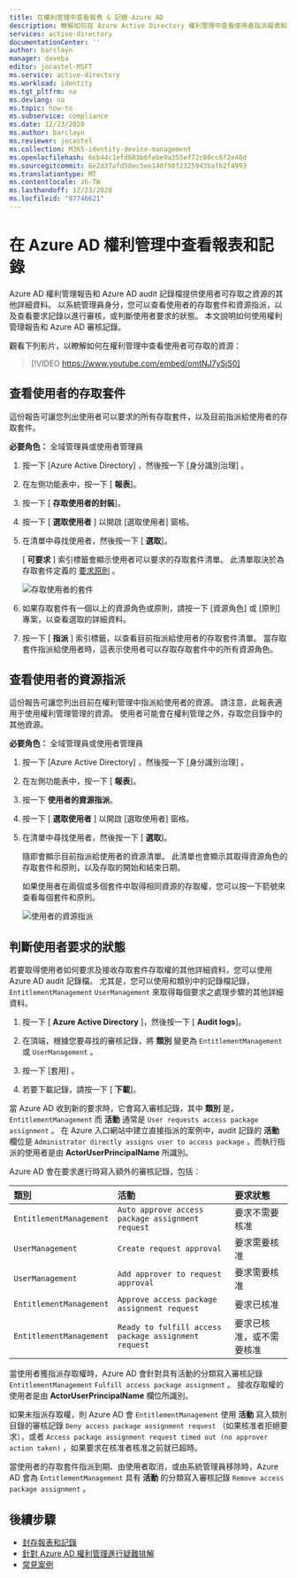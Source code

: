 ```yaml
---
title: 在權利管理中查看報表 & 記錄-Azure AD
description: 瞭解如何在 Azure Active Directory 權利管理中查看使用者指派報表和審核記錄。
services: active-directory
documentationCenter: ''
author: barclayn
manager: daveba
editor: jocastel-MSFT
ms.service: active-directory
ms.workload: identity
ms.tgt_pltfrm: na
ms.devlang: na
ms.topic: how-to
ms.subservice: compliance
ms.date: 12/23/2020
ms.author: barclayn
ms.reviewer: jocastel
ms.collection: M365-identity-device-management
ms.openlocfilehash: 6eb44c1efd683b6febe9a355ef72c80cc6f2e40d
ms.sourcegitcommit: 6e2d37afd50ec5ee148f98f2325943bafb2f4993
ms.translationtype: MT
ms.contentlocale: zh-TW
ms.lasthandoff: 12/23/2020
ms.locfileid: "97746621"
---
```

# <a name="view-reports-and-logs-in-azure-ad-entitlement-management"></a>在 Azure AD 權利管理中查看報表和記錄

Azure AD 權利管理報告和 Azure AD audit 記錄檔提供使用者可存取之資源的其他詳細資料。 以系統管理員身分，您可以查看使用者的存取套件和資源指派，以及查看要求記錄以進行審核，或判斷使用者要求的狀態。 本文說明如何使用權利管理報告和 Azure AD 審核記錄。

觀看下列影片，以瞭解如何在權利管理中查看使用者可存取的資源：

>[!VIDEO https://www.youtube.com/embed/omtNJ7ySjS0]

## <a name="view-access-packages-for-a-user"></a>查看使用者的存取套件

這份報告可讓您列出使用者可以要求的所有存取套件，以及目前指派給使用者的存取套件。

**必要角色：** 全域管理員或使用者管理員

1. 按一下 [Azure Active Directory]  ，然後按一下 [身分識別治理]  。

1. 在左側功能表中，按一下 [ **報表**]。

1. 按一下 [ **存取使用者的封裝**]。

1. 按一下 [ **選取使用者** ] 以開啟 [選取使用者] 窗格。

1. 在清單中尋找使用者，然後按一下 [ **選取**]。

    [ **可要求** ] 索引標籤會顯示使用者可以要求的存取套件清單。 此清單取決於為存取套件定義的 [要求原則](entitlement-management-access-package-request-policy.md#for-users-in-your-directory) 。 

    ![存取使用者的套件](./media/entitlement-management-reports/access-packages-report.png)

1. 如果存取套件有一個以上的資源角色或原則，請按一下 [資源角色] 或 [原則] 專案，以查看選取的詳細資料。

1. 按一下 [ **指派** ] 索引標籤，以查看目前指派給使用者的存取套件清單。 當存取套件指派給使用者時，這表示使用者可以存取存取套件中的所有資源角色。

## <a name="view-resource-assignments-for-a-user"></a>查看使用者的資源指派

這份報告可讓您列出目前在權利管理中指派給使用者的資源。 請注意，此報表適用于使用權利管理管理的資源。 使用者可能會在權利管理之外，存取您目錄中的其他資源。

**必要角色：** 全域管理員或使用者管理員

1. 按一下 [Azure Active Directory]  ，然後按一下 [身分識別治理]  。

1. 在左側功能表中，按一下 [ **報表**]。

1. 按一下 **使用者的資源指派**。

1. 按一下 [ **選取使用者** ] 以開啟 [選取使用者] 窗格。

1. 在清單中尋找使用者，然後按一下 [ **選取**]。

    隨即會顯示目前指派給使用者的資源清單。 此清單也會顯示其取得資源角色的存取套件和原則，以及存取的開始和結束日期。
    
    如果使用者在兩個或多個套件中取得相同資源的存取權，您可以按一下箭號來查看每個套件和原則。

    ![使用者的資源指派](./media/entitlement-management-reports/resource-assignments-report.png)

## <a name="determine-the-status-of-a-users-request"></a>判斷使用者要求的狀態

若要取得使用者如何要求及接收存取套件存取權的其他詳細資料，您可以使用 Azure AD audit 記錄檔。 尤其是，您可以使用和類別中的記錄檔記錄， `EntitlementManagement` `UserManagement` 來取得每個要求之處理步驟的其他詳細資料。  

1. 按一下 [ **Azure Active Directory** ]，然後按一下 [ **Audit logs**]。

1. 在頂端，根據您要尋找的審核記錄，將 **類別** 變更為 `EntitlementManagement` 或 `UserManagement` 。  

1. 按一下 [套用]  。

1. 若要下載記錄，請按一下 [ **下載**]。

當 Azure AD 收到新的要求時，它會寫入審核記錄，其中 **類別** 是， `EntitlementManagement` 而 **活動** 通常是 `User requests access package assignment` 。  在 Azure 入口網站中建立直接指派的案例中，audit 記錄的 **活動** 欄位是 `Administrator directly assigns user to access package` ，而執行指派的使用者是由 **ActorUserPrincipalName** 所識別。

Azure AD 會在要求進行時寫入額外的審核記錄，包括：

| 類別 | 活動 | 要求狀態 |
| :---- | :------------ | :------------ |
| `EntitlementManagement` | `Auto approve access package assignment request` | 要求不需要核准 |
| `UserManagement` | `Create request approval` | 要求需要核准 |
| `UserManagement` | `Add approver to request approval` | 要求需要核准 |
| `EntitlementManagement` | `Approve access package assignment request` | 要求已核准 |
| `EntitlementManagement` | `Ready to fulfill access package assignment request` |要求已核准，或不需要核准 |

當使用者獲指派存取權時，Azure AD 會針對具有活動的分類寫入審核記錄 `EntitlementManagement`  `Fulfill access package assignment` 。  接收存取權的使用者是由 **ActorUserPrincipalName** 欄位所識別。

如果未指派存取權，則 Azure AD 會 `EntitlementManagement` 使用 **活動** 寫入類別目錄的審核記錄 `Deny access package assignment request` （如果核准者拒絕要求），或者 `Access package assignment request timed out (no approver action taken)` ，如果要求在核准者核准之前就已超時。

當使用者的存取套件指派到期、由使用者取消，或由系統管理員移除時，Azure AD 會為 `EntitlementManagement` 具有 **活動** 的分類寫入審核記錄 `Remove access package assignment` 。

## <a name="next-steps"></a>後續步驟

- [封存報表和記錄](entitlement-management-logs-and-reporting.md)
- [針對 Azure AD 權利管理進行疑難排解](entitlement-management-troubleshoot.md)
- [常見案例](entitlement-management-scenarios.md)
